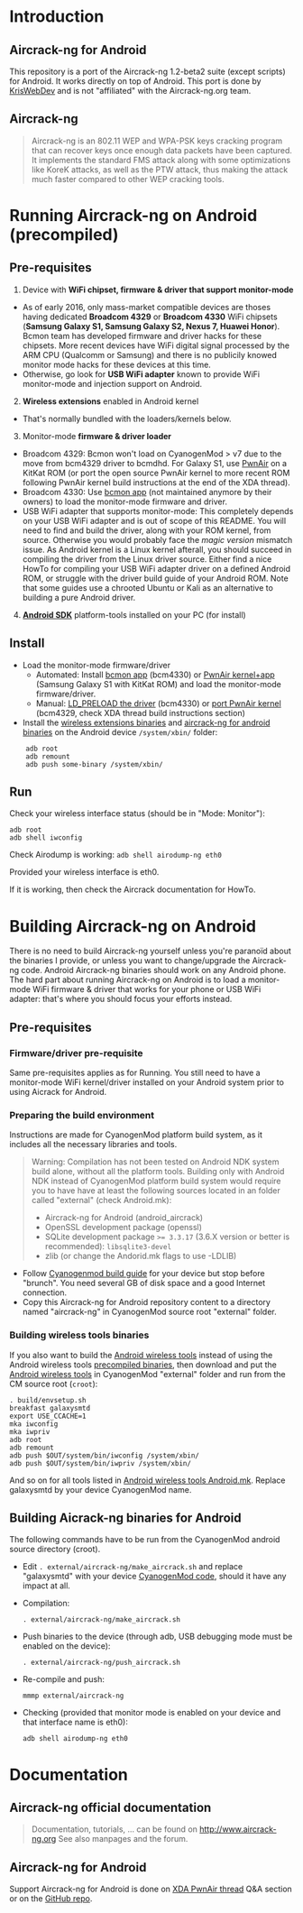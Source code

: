 # Introduction
## Aircrack-ng for Android
This repository is a port of the Aircrack-ng 1.2-beta2 suite (except scripts) for Android. It works directly on top of Android.
This port is done by [KrisWebDev](https://github.com/kriswebdev) and is not "affiliated" with the Aircrack-ng.org team.

## Aircrack-ng
> Aircrack-ng is an 802.11 WEP and WPA-PSK keys cracking program that can recover keys once enough data packets have been captured. It implements the standard FMS attack along with some optimizations like KoreK attacks, as well as the PTW attack, thus making the attack much faster compared to other WEP cracking tools.

# Running Aircrack-ng on Android (precompiled)

## Pre-requisites

 1. Device with **WiFi chipset, firmware & driver that support monitor-mode**
   * As of early 2016, only mass-market compatible devices are thoses having dedicated **Broadcom 4329** or **Broadcom 4330** WiFi chipsets (**Samsung Galaxy S1, Samsung Galaxy S2, Nexus 7, Huawei Honor**). Bcmon team has developed firmware and driver hacks for these chipsets. More recent devices have WiFi digital signal processed by the ARM CPU (Qualcomm or Samsung) and there is no publicily knowed monitor mode hacks for these devices at this time.
   * Otherwise, go look for **USB WiFi adapter** known to provide WiFi monitor-mode and injection support on Android.
 2. **Wireless extensions** enabled in Android kernel
  * That's normally bundled with the loaders/kernels below.
 3. Monitor-mode **firmware & driver loader**
   * Broadcom 4329: Bcmon won't load on CyanogenMod > v7 due to the move from bcm4329 driver to bcmdhd. For Galaxy S1, use [PwnAir](http://forum.xda-developers.com/showthread.php?t=2760170) on a KitKat ROM (or port the open source PwnAir kernel to more recent ROM following PwnAir kernel build instructions at the end of the XDA thread).
   * Broadcom 4330: Use [bcmon app](http://bcmon.blogspot.com/) (not maintained anymore by their owners) to load the monitor-mode firmware and driver.
   * USB WiFi adapter that supports monitor-mode: This completely depends on your USB WiFi adapter and is out of scope of this README. You will need to find and build the driver, along with your ROM kernel, from source. Otherwise you would probably face the *magic version* mismatch issue. As Android kernel is a Linux kernel afterall, you should succeed in compiling the driver from the Linux driver source. Either find a nice HowTo for compiling your USB WiFi adapter driver on a defined Android ROM, or struggle with the driver build guide of your Android ROM. Note that some guides use a chrooted Ubuntu or Kali as an alternative to building a pure Android driver.
 4. [**Android SDK**](https://developer.android.com/sdk/index.html#Other) platform-tools installed on your PC (for install)

## Install

* Load the monitor-mode firmware/driver
  * Automated: Install [bcmon app](http://bcmon.blogspot.com/) (bcm4330) or [PwnAir kernel+app](http://forum.xda-developers.com/showthread.php?t=2760170) (Samsung Galaxy S1 with KitKat ROM) and load the monitor-mode firmware/driver.
  * Manual: [LD_PRELOAD the driver](http://forum.xda-developers.com/showthread.php?t=2405208) (bcm4330) or [port PwnAir kernel](http://forum.xda-developers.com/showthread.php?t=2760170) (bcm4329, check XDA thread build instructions section)
* Install the [wireless extensions binaries](https://github.com/kriswebdev/android_wireless_tools/tree/master/bin) and [aircrack-ng for android binaries](https://github.com/kriswebdev/android_aircrack/tree/master/bin) on the Android device `/system/xbin/` folder:
```shell
    adb root
    adb remount
    adb push some-binary /system/xbin/
```

## Run

Check your wireless interface status (should be in "Mode: Monitor"):
```shell
adb root
adb shell iwconfig
```

Check Airodump is working:
    `adb shell airodump-ng eth0`

Provided your wireless interface is eth0.

If it is working, then check the Aircrack documentation for HowTo.

# Building Aircrack-ng on Android

There is no need to build Aircrack-ng yourself unless you're paranoïd about the binaries I provide, or unless you want to change/upgrade the Aircrack-ng code. Android Aircrack-ng binaries should work on any Android phone. The hard part about running Aircrack-ng on Android is to load a monitor-mode WiFi firmware & driver that works for your phone or USB WiFi adapter: that's where you should focus your efforts instead.

## Pre-requisites

### Firmware/driver pre-requisite

Same pre-requisites applies as for Running. You still need to have a monitor-mode WiFi kernel/driver installed on your Android system prior to using Aicrack for Android.

### Preparing the build environment

Instructions are made for CyanogenMod platform build system, as it includes all the necessary libraries and tools.

> Warning: Compilation has not been tested on Android NDK system build alone, without all the platform tools. Building only with Android NDK instead of CyanogenMod platform build system would require you to have have at least the following sources located in an folder called "external" (check Android.mk):
>  * Aircrack-ng for Android (android_aircrack)
>  * OpenSSL development package (openssl)
>  * SQLite development package `>= 3.3.17` (3.6.X version or better is recommended): `libsqlite3-devel`
>  * zlib (or change the Andorid.mk flags to use -LDLIB)

 * Follow [Cyanogenmod build guide](http://wiki.cyanogenmod.org/w/Build_Guides) for your device but stop before "brunch". You need several GB of disk space and a good Internet connection.
 * Copy this Aircrack-ng for Android repository content to a directory named "aircrack-ng" in CyanogenMod source root "external" folder.

### Building wireless tools binaries

If you also want to build the [Android wireless tools](https://github.com/kriswebdev/android_wireless_tools/) instead of using the Android wireless tools [precompiled binaries](https://github.com/kriswebdev/android_wireless_tools/tree/master/bin), then download and put the [Android wireless tools](https://github.com/kriswebdev/android_wireless_tools/) in CyanogenMod "external" folder and run from the CM source root (`croot`): 

```shell
. build/envsetup.sh
breakfast galaxysmtd
export USE_CCACHE=1
mka iwconfig
mka iwpriv
adb root
adb remount
adb push $OUT/system/bin/iwconfig /system/xbin/
adb push $OUT/system/bin/iwpriv /system/xbin/
```

And so on for all tools listed in [Android wireless tools Android.mk](https://github.com/kriswebdev/android_wireless_tools/blob/master/Android.mk). Replace galaxysmtd by your device CyanogenMod name.

## Building Aicrack-ng binaries for Android

The following commands have to be run from the CyanogenMod android source directory (croot).

 * Edit `. external/aircrack-ng/make_aircrack.sh` and replace "galaxysmtd" with your device [CyanogenMod code](http://wiki.cyanogenmod.org/w/Devices), should it have any impact at all.

 * Compilation:

    `. external/aircrack-ng/make_aircrack.sh`

 * Push binaries to the device (through adb, USB debugging mode must be enabled on the device):

     `. external/aircrack-ng/push_aircrack.sh`

 * Re-compile and push:

     `mmmp external/aircrack-ng`

 * Checking (provided that monitor mode is enabled on your device and that interface name is eth0):

    `adb shell airodump-ng eth0`

# Documentation

## Aircrack-ng official documentation 
> Documentation, tutorials, ... can be found on http://www.aircrack-ng.org
> See also manpages and the forum.

## Aircrack-ng for Android

Support Aircrack-ng for Android is done on [XDA PwnAir thread](http://forum.xda-developers.com/showthread.php?t=2760170) Q&A section or on the [GitHub repo](https://github.com/kriswebdev/android_aircrack/).
